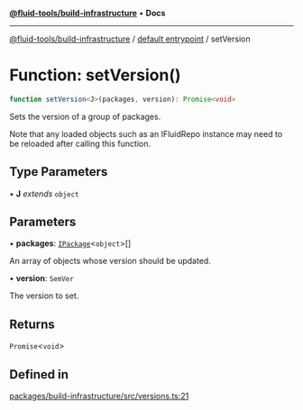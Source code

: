 [**@fluid-tools/build-infrastructure**](../../README.md) • **Docs**

***

[@fluid-tools/build-infrastructure](../../README.md) / [default entrypoint](../README.md) / setVersion

# Function: setVersion()

```ts
function setVersion<J>(packages, version): Promise<void>
```

Sets the version of a group of packages.

Note that any loaded objects such as an IFluidRepo instance may need to be reloaded after calling this function.

## Type Parameters

• **J** *extends* `object`

## Parameters

• **packages**: [`IPackage`](../interfaces/IPackage.md)\<`object`\>[]

An array of objects whose version should be updated.

• **version**: `SemVer`

The version to set.

## Returns

`Promise`\<`void`\>

## Defined in

[packages/build-infrastructure/src/versions.ts:21](https://github.com/microsoft/FluidFramework/blob/main/build-tools/packages/build-infrastructure/src/versions.ts#L21)
